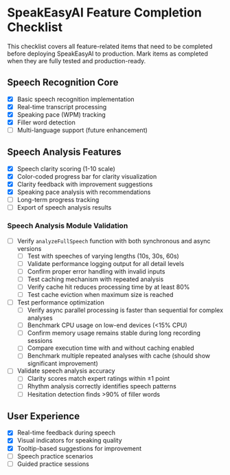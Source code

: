 
# SpeakEasyAI Feature Completion Checklist

This checklist covers all feature-related items that need to be completed before deploying SpeakEasyAI to production. Mark items as completed when they are fully tested and production-ready.

## Speech Recognition Core
- [x] Basic speech recognition implementation
- [x] Real-time transcript processing
- [x] Speaking pace (WPM) tracking
- [x] Filler word detection
- [ ] Multi-language support (future enhancement)

## Speech Analysis Features
- [x] Speech clarity scoring (1-10 scale)
- [x] Color-coded progress bar for clarity visualization
- [x] Clarity feedback with improvement suggestions
- [x] Speaking pace analysis with recommendations
- [ ] Long-term progress tracking
- [ ] Export of speech analysis results

### Speech Analysis Module Validation
- [ ] Verify `analyzeFullSpeech` function with both synchronous and async versions
  - [ ] Test with speeches of varying lengths (10s, 30s, 60s)
  - [ ] Validate performance logging output for all detail levels
  - [ ] Confirm proper error handling with invalid inputs
  - [ ] Test caching mechanism with repeated analysis
  - [ ] Verify cache hit reduces processing time by at least 80%
  - [ ] Test cache eviction when maximum size is reached
- [ ] Test performance optimization
  - [ ] Verify async parallel processing is faster than sequential for complex analyses
  - [ ] Benchmark CPU usage on low-end devices (<15% CPU)
  - [ ] Confirm memory usage remains stable during long recording sessions
  - [ ] Compare execution time with and without caching enabled
  - [ ] Benchmark multiple repeated analyses with cache (should show significant improvement)
- [ ] Validate speech analysis accuracy
  - [ ] Clarity scores match expert ratings within ±1 point
  - [ ] Rhythm analysis correctly identifies speech patterns
  - [ ] Hesitation detection finds >90% of filler words

## User Experience
- [x] Real-time feedback during speech
- [x] Visual indicators for speaking quality
- [x] Tooltip-based suggestions for improvement
- [ ] Speech practice scenarios
- [ ] Guided practice sessions
